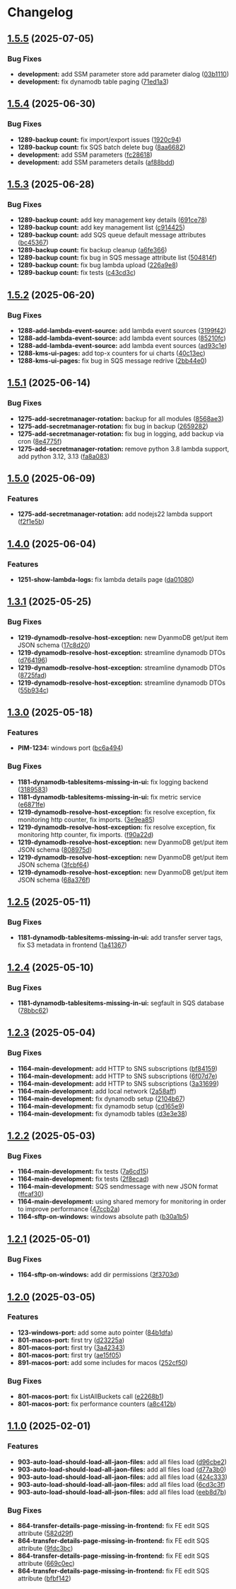 # Changelog

## [1.5.5](https://github.com/jensvogt/awsmock/compare/v1.5.4...v1.5.5) (2025-07-05)


### Bug Fixes

* **development:** add SSM parameter store add parameter dialog ([03b1110](https://github.com/jensvogt/awsmock/commit/03b111060cf8c468f620b7b0f36d5082508a9791))
* **development:** fix dynamodb table paging ([71ed1a3](https://github.com/jensvogt/awsmock/commit/71ed1a36836282ecee4f57fba05063ebd3138f15))

## [1.5.4](https://github.com/jensvogt/awsmock/compare/v1.5.3...v1.5.4) (2025-06-30)


### Bug Fixes

* **1289-backup count:** fix import/export issues ([1920c94](https://github.com/jensvogt/awsmock/commit/1920c9461fc34185ffd7b2f92b82ce9d7cbd5a26))
* **1289-backup count:** fix SQS batch delete bug ([8aa6682](https://github.com/jensvogt/awsmock/commit/8aa66824c4cde479df355d9f0e763c12c3f85937))
* **development:** add SSM parameters ([fc28618](https://github.com/jensvogt/awsmock/commit/fc28618fcbb803d3bac67b65505e0b5247ef1590))
* **development:** add SSM parameters details ([af88bdd](https://github.com/jensvogt/awsmock/commit/af88bdd21bb70130f04c5181f223dc59083bcbac))

## [1.5.3](https://github.com/jensvogt/awsmock/compare/v1.5.2...v1.5.3) (2025-06-28)

### Bug Fixes

* **1289-backup count:** add key management key
  details ([691ce78](https://github.com/jensvogt/awsmock/commit/691ce781e67a53f86b16697395dfeca19cfcfa35))
* **1289-backup count:** add key management
  list ([c914425](https://github.com/jensvogt/awsmock/commit/c9144252d162f2c1bb1002ee98da7b077809b06a))
* **1289-backup count:** add SQS queue default message
  attributes ([bc45367](https://github.com/jensvogt/awsmock/commit/bc4536760602561e9b96639ad988a460996b4b32))
* **1289-backup count:** fix backup
  cleanup ([a6fe366](https://github.com/jensvogt/awsmock/commit/a6fe366862e18543b077ef96ed16f30f0629f45e))
* **1289-backup count:** fix bug in SQS message attribute
  list ([504814f](https://github.com/jensvogt/awsmock/commit/504814f72c24b56ef0688d581b3a1f2ac3d50c2e))
* **1289-backup count:** fix bug lambda
  upload ([226a9e8](https://github.com/jensvogt/awsmock/commit/226a9e80edd92855257be7638faf3fc6af307876))
* **1289-backup count:** fix
  tests ([c43cd3c](https://github.com/jensvogt/awsmock/commit/c43cd3ca76f4f2d0f9e364be7a10bdb8e2727ca4))

## [1.5.2](https://github.com/jensvogt/awsmock/compare/v1.5.1...v1.5.2) (2025-06-20)

### Bug Fixes

* **1288-add-lambda-event-source:** add lambda event
  sources ([3199f42](https://github.com/jensvogt/awsmock/commit/3199f42409eae93920cae904239292b4935378be))
* **1288-add-lambda-event-source:** add lambda event
  sources ([85210fc](https://github.com/jensvogt/awsmock/commit/85210fcc1e3da1d79786d2286eb3217c4005b550))
* **1288-add-lambda-event-source:** add lambda event
  sources ([ad93c1e](https://github.com/jensvogt/awsmock/commit/ad93c1e878ee4ffb567a933f14ed84785b29b79a))
* **1288-kms-ui-pages:** add top-x counters for ui
  charts ([40c13ec](https://github.com/jensvogt/awsmock/commit/40c13eca2073db7eeb29fee504bdbbc95d6e0889))
* **1288-kms-ui-pages:** fix bug in SQS message
  redrive ([2bb44e0](https://github.com/jensvogt/awsmock/commit/2bb44e02aff7d81d9d7624d171bc8b4677283441))

## [1.5.1](https://github.com/jensvogt/awsmock/compare/v1.5.0...v1.5.1) (2025-06-14)

### Bug Fixes

* **1275-add-secretmanager-rotation:** backup for all
  modules ([8568ae3](https://github.com/jensvogt/awsmock/commit/8568ae3c8d23c303aab8190e6e8774b4e0bf1fdb))
* **1275-add-secretmanager-rotation:** fix bug in
  backup ([2659282](https://github.com/jensvogt/awsmock/commit/2659282f99dbceeb53e459a5a354a202d4525c51))
* **1275-add-secretmanager-rotation:** fix bug in logging, add backup via
  cron ([8e4775f](https://github.com/jensvogt/awsmock/commit/8e4775fffef3ccfabd04c6cb6de31d7abfbfd230))
* **1275-add-secretmanager-rotation:** remove python 3.8 lambda support, add python 3.12,
  3.13 ([fa8a083](https://github.com/jensvogt/awsmock/commit/fa8a08329afb3ed12d5437d1867d9e85ef0c1260))

## [1.5.0](https://github.com/jensvogt/awsmock/compare/v1.4.0...v1.5.0) (2025-06-09)

### Features

* **1275-add-secretmanager-rotation:** add nodejs22 lambda
  support ([f2f1e5b](https://github.com/jensvogt/awsmock/commit/f2f1e5b107a8bea681db335c425ada89c4c21ba6))

## [1.4.0](https://github.com/jensvogt/awsmock/compare/v1.3.1...v1.4.0) (2025-06-04)

### Features

* **1251-show-lambda-logs:** fix lambda details
  page ([da01080](https://github.com/jensvogt/awsmock/commit/da01080e8a296836f97a92a9aaedf0c92c5b71c4))

## [1.3.1](https://github.com/jensvogt/awsmock/compare/v1.3.0...v1.3.1) (2025-05-25)

### Bug Fixes

* **1219-dynamodb-resolve-host-exception:** new DyanmoDB get/put item JSON
  schema ([17c8d20](https://github.com/jensvogt/awsmock/commit/17c8d206cce3186d96bc95214f9de5333f6d45e2))
* **1219-dynamodb-resolve-host-exception:** streamline dynamodb
  DTOs ([d764196](https://github.com/jensvogt/awsmock/commit/d76419657b50403d90af91b6238f2e394265d2ea))
* **1219-dynamodb-resolve-host-exception:** streamline dynamodb
  DTOs ([8725fad](https://github.com/jensvogt/awsmock/commit/8725fad0507d37cf0bcf920f29fb98421fc90bf0))
* **1219-dynamodb-resolve-host-exception:** streamline dynamodb
  DTOs ([55b934c](https://github.com/jensvogt/awsmock/commit/55b934c7705a091f796858d0056afafa3c7db557))

## [1.3.0](https://github.com/jensvogt/awsmock/compare/v1.2.5...v1.3.0) (2025-05-18)

### Features

* **PIM-1234:** windows
  port ([bc6a494](https://github.com/jensvogt/awsmock/commit/bc6a494a1ba8caa57f73142093a25ccca3fc1b95))

### Bug Fixes

* **1181-dynamodb-tablesitems-missing-in-ui:** fix logging
  backend ([3189583](https://github.com/jensvogt/awsmock/commit/318958371385f5ea7ca97a0319e7959328f15ee0))
* **1181-dynamodb-tablesitems-missing-in-ui:** fix metric
  service ([e6871fe](https://github.com/jensvogt/awsmock/commit/e6871fe16082893d07fe8dd53474130203195718))
* **1219-dynamodb-resolve-host-exception:** fix resolve exception, fix monitoring http counter, fix
  imports. ([3e9ea85](https://github.com/jensvogt/awsmock/commit/3e9ea85217d8fc03ec21543477bc03ef8a583ff8))
* **1219-dynamodb-resolve-host-exception:** fix resolve exception, fix monitoring http counter, fix
  imports. ([f90a22d](https://github.com/jensvogt/awsmock/commit/f90a22dc6167bedb82e1241305cb6a9271f41f60))
* **1219-dynamodb-resolve-host-exception:** new DyanmoDB get/put item JSON
  schema ([808975d](https://github.com/jensvogt/awsmock/commit/808975d0bcffd04111f0a0d19c2254648fc925d6))
* **1219-dynamodb-resolve-host-exception:** new DyanmoDB get/put item JSON
  schema ([3fcbf64](https://github.com/jensvogt/awsmock/commit/3fcbf642c65138205ecbe7f96f3fdd5b38375f63))
* **1219-dynamodb-resolve-host-exception:** new DyanmoDB get/put item JSON
  schema ([68a376f](https://github.com/jensvogt/awsmock/commit/68a376f4e9d134c55fa99958ff579434f015ce0c))

## [1.2.5](https://github.com/jensvogt/awsmock/compare/v1.2.4...v1.2.5) (2025-05-11)

### Bug Fixes

* **1181-dynamodb-tablesitems-missing-in-ui:** add transfer server tags, fix S3 metadata in
  frontend ([1a41367](https://github.com/jensvogt/awsmock/commit/1a413673c669eeab8769cef281578f26c0ed1a71))

## [1.2.4](https://github.com/jensvogt/awsmock/compare/v1.2.3...v1.2.4) (2025-05-10)

### Bug Fixes

* **1181-dynamodb-tablesitems-missing-in-ui:** segfault in SQS
  database ([78bbc62](https://github.com/jensvogt/awsmock/commit/78bbc62251ecbf2674dc7ba47306234753f31435))

## [1.2.3](https://github.com/jensvogt/awsmock/compare/v1.2.2...v1.2.3) (2025-05-04)

### Bug Fixes

* **1164-main-development:** add HTTP to SNS
  subscriptions ([bf84159](https://github.com/jensvogt/awsmock/commit/bf841599858eec85fcc044ac177cbde8600c1af4))
* **1164-main-development:** add HTTP to SNS
  subscriptions ([6f07d7e](https://github.com/jensvogt/awsmock/commit/6f07d7e8d788326ee73e6c9def4d52c55c3071e1))
* **1164-main-development:** add HTTP to SNS
  subscriptions ([3a31699](https://github.com/jensvogt/awsmock/commit/3a316995c3b79cb16cd6be4b55b74a7dfa87162a))
* **1164-main-development:** add local
  network ([2a58aff](https://github.com/jensvogt/awsmock/commit/2a58affc825eb668e6656866429e3938592e01c9))
* **1164-main-development:** fix dynamodb
  setup ([2104b67](https://github.com/jensvogt/awsmock/commit/2104b67a1024798428e6b0779234cb2f729e96ec))
* **1164-main-development:** fix dynamodb
  setup ([cd165e9](https://github.com/jensvogt/awsmock/commit/cd165e9cd4310c0b97d881f3359915adc26ec0f5))
* **1164-main-development:** fix dynamodb
  tables ([d3e3e38](https://github.com/jensvogt/awsmock/commit/d3e3e38d0cbc3823c53658d3c3565993df5510a7))

## [1.2.2](https://github.com/jensvogt/awsmock/compare/v1.2.1...v1.2.2) (2025-05-03)

### Bug Fixes

* **1164-main-development:** fix
  tests ([7a6cd15](https://github.com/jensvogt/awsmock/commit/7a6cd15c4e5e8e7b65b59a8d4c2b2bebc79a8b13))
* **1164-main-development:** fix
  tests ([2f8ecad](https://github.com/jensvogt/awsmock/commit/2f8ecadba9dceb5784c32ac223131fa41e7f1fae))
* **1164-main-development:** SQS sendmessage with new JSON
  format ([ffcaf30](https://github.com/jensvogt/awsmock/commit/ffcaf30cf4af0292e603e3d1564494e2f6f81570))
* **1164-main-development:** using shared memory for monitoring in order to improve
  performance ([47ccb2a](https://github.com/jensvogt/awsmock/commit/47ccb2a0e60a2fc61b68b6552d3a9f9b9bbe5355))
* **1164-sftp-on-windows:** windows absolute
  path ([b30a1b5](https://github.com/jensvogt/awsmock/commit/b30a1b5373a3f0bb648bc2b2ceba1c699ba24d65))

## [1.2.1](https://github.com/jensvogt/awsmock/compare/v1.2.0...v1.2.1) (2025-05-01)

### Bug Fixes

* **1164-sftp-on-windows:** add dir
  permissions ([3f3703d](https://github.com/jensvogt/awsmock/commit/3f3703d7efbc9f6187a6ac79e00c752eeaadd9fd))

## [1.2.0](https://github.com/jensvogt/awsmock/compare/v1.1.0...v1.2.0) (2025-03-05)

### Features

* **123-windows-port:** add some auto
  pointer ([84b1dfa](https://github.com/jensvogt/awsmock/commit/84b1dfaa638b5aedb0c2b2070ac19f5115835eef))
* **801-macos-port:** first
  try ([d23225a](https://github.com/jensvogt/awsmock/commit/d23225a83ed023f9447a504d03d2476c77a96be7))
* **801-macos-port:** first
  try ([3a42343](https://github.com/jensvogt/awsmock/commit/3a423438ffaafcc69e2a77d9eacab88c839d6dd3))
* **801-macos-port:** first
  try ([ae15f05](https://github.com/jensvogt/awsmock/commit/ae15f05bf84c6c21c8d6998f6f748e12c16e15cc))
* **891-macos-port:** add some includes for
  macos ([252cf50](https://github.com/jensvogt/awsmock/commit/252cf50731ea3302ab42516e953679548ce6a359))

### Bug Fixes

* **801-macos-port:** fix ListAllBuckets
  call ([e2268b1](https://github.com/jensvogt/awsmock/commit/e2268b11c87ff4133745ae45f9c7df39f2f010a4))
* **801-macos-port:** fix performance
  counters ([a8c412b](https://github.com/jensvogt/awsmock/commit/a8c412bb2ebde4789f980cd2d5ee8a4365a7c0dd))

## [1.1.0](https://github.com/jensvogt/awsmock/compare/v1.0.1...v1.1.0) (2025-02-01)

### Features

* **903-auto-load-should-load-all-jaon-files:** add all files
  load ([d96cbe2](https://github.com/jensvogt/awsmock/commit/d96cbe2b8bb70f1dd208d78337ce850455defda1))
* **903-auto-load-should-load-all-jaon-files:** add all files
  load ([d77a3b0](https://github.com/jensvogt/awsmock/commit/d77a3b0701be39c0aff0fe3776ed3885afa42cb4))
* **903-auto-load-should-load-all-jaon-files:** add all files
  load ([424c333](https://github.com/jensvogt/awsmock/commit/424c333989beee279e1b735cf3f02769dd36aa25))
* **903-auto-load-should-load-all-jaon-files:** add all files
  load ([6cd3c3f](https://github.com/jensvogt/awsmock/commit/6cd3c3f77c9f1f715088671fd5836a83fe8eaa76))
* **903-auto-load-should-load-all-json-files:** add all files
  load ([eeb8d7b](https://github.com/jensvogt/awsmock/commit/eeb8d7b7155010f690b1de297e204b6ef88c22c2))

### Bug Fixes

* **864-transfer-details-page-missing-in-frontend:** fix FE edit SQS
  attribute ([582d29f](https://github.com/jensvogt/awsmock/commit/582d29f3714f0685986c9936457847faa6507919))
* **864-transfer-details-page-missing-in-frontend:** fix FE edit SQS
  attribute ([9fdc3bc](https://github.com/jensvogt/awsmock/commit/9fdc3bc531485832ad7c919fb87cccc72f2c88d4))
* **864-transfer-details-page-missing-in-frontend:** fix FE edit SQS
  attribute ([669c0ec](https://github.com/jensvogt/awsmock/commit/669c0ec7c5388616337e23b4b719cd01a7f62a6b))
* **864-transfer-details-page-missing-in-frontend:** fix FE edit SQS
  attribute ([bfbf142](https://github.com/jensvogt/awsmock/commit/bfbf142bd821aa2e8759a0cf1cec3e76f8bc5d9b))
